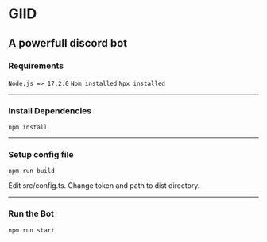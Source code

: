 # GIID
## A powerfull discord bot


### Requirements

`Node.js => 17.2.0`
`Npm installed`
`Npx installed`

---

### Install Dependencies

`npm install`

---

### Setup config file
`npm run build`

Edit src/config.ts. Change token and path to dist directory.

---

### Run the Bot

`npm run start`
